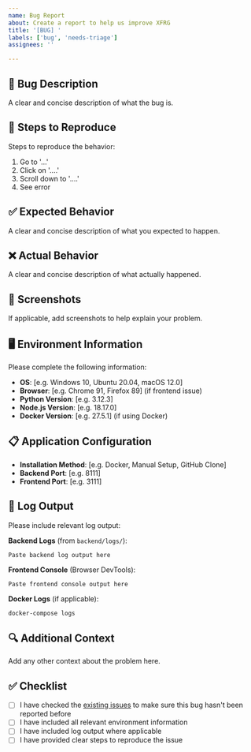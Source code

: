 ```yaml
---
name: Bug Report
about: Create a report to help us improve XFRG
title: '[BUG] '
labels: ['bug', 'needs-triage']
assignees: ''

---
```


## 🐛 Bug Description
A clear and concise description of what the bug is.

## 🔄 Steps to Reproduce
Steps to reproduce the behavior:
1. Go to '...'
2. Click on '....'
3. Scroll down to '....'
4. See error

## ✅ Expected Behavior
A clear and concise description of what you expected to happen.

## ❌ Actual Behavior
A clear and concise description of what actually happened.

## 📸 Screenshots
If applicable, add screenshots to help explain your problem.

## 🖥️ Environment Information
Please complete the following information:
- **OS**: [e.g. Windows 10, Ubuntu 20.04, macOS 12.0]
- **Browser**: [e.g. Chrome 91, Firefox 89] (if frontend issue)
- **Python Version**: [e.g. 3.12.3]
- **Node.js Version**: [e.g. 18.17.0]
- **Docker Version**: [e.g. 27.5.1] (if using Docker)

## 📋 Application Configuration
- **Installation Method**: [e.g. Docker, Manual Setup, GitHub Clone]
- **Backend Port**: [e.g. 8111]
- **Frontend Port**: [e.g. 3111]

## 📄 Log Output
Please include relevant log output:

**Backend Logs** (from `backend/logs/`):
```
Paste backend log output here
```

**Frontend Console** (Browser DevTools):
```
Paste frontend console output here
```

**Docker Logs** (if applicable):
```
docker-compose logs
```

## 🔍 Additional Context
Add any other context about the problem here.

## ✅ Checklist
- [ ] I have checked the [existing issues](../../issues) to make sure this bug hasn't been reported before
- [ ] I have included all relevant environment information
- [ ] I have included log output where applicable
- [ ] I have provided clear steps to reproduce the issue
